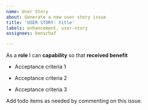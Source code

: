 ```yaml
---
name: User Story
about: Generate a new user story issue
title: 'USER STORY: title'
labels: enhancement, user-story
assignees: benschaf

---
```


As a **role** I can **capability** so that **received benefit**

- Acceptance criteria 1

- Acceptance criteria 2

- Acceptance criteria 3


Add todo items as needed by commenting on this issue.